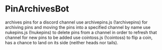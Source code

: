 # PinArchivesBot
archives pins for a discord channel
use archivepins.js (!archivepins) for archiving pins and moving the pins into a specified channel by name
use nukepins.js (!nukepins) to delete pins from a channel in order to refresh that channel for new pins to be added
use cointoss.js (!cointoss) to flip a coin, has a chance to land on its side (neither heads nor tails).
